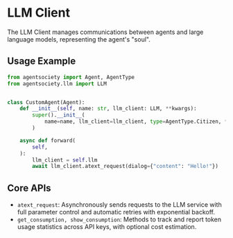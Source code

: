 # LLM Client

The LLM Client manages communications between agents and large language models, representing the agent's "soul". 

## Usage Example

```python
from agentsociety import Agent, AgentType
from agentsociety.llm import LLM


class CustomAgent(Agent):
    def __init__(self, name: str, llm_client: LLM, **kwargs):
        super().__init__(
            name=name, llm_client=llm_client, type=AgentType.Citizen, **kwargs
        )

    async def forward(
        self,
    ):
        llm_client = self.llm
        await llm_client.atext_request(dialog={"content": "Hello!"})

```

## Core APIs

- `atext_request`: Asynchronously sends requests to the LLM service with full parameter control and automatic retries with exponential backoff.
- `get_consumption, show_consumption`: Methods to track and report token usage statistics across API keys, with optional cost estimation.
